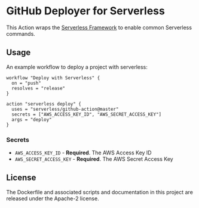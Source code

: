 # GitHub Deployer for Serverless

This Action wraps the [Serverless Framework](https://serverless.com) to enable common Serverless commands.

## Usage
An example workflow to deploy a project with serverless:


```
workflow "Deploy with Serverless" {
  on = "push"
  resolves = "release"
}

action "serverless deploy" {
  uses = "serverless/github-action@master"
  secrets = ["AWS_ACCESS_KEY_ID", "AWS_SECRET_ACCESS_KEY"]
  args = "deploy"
}
```

### Secrets

* `AWS_ACCESS_KEY_ID` - **Required**. The AWS Access Key ID
* `AWS_SECRET_ACCESS_KEY` - **Required**. The AWS Secret Access Key


## License

The Dockerfile and associated scripts and documentation in this project are released under the Apache-2 license.
